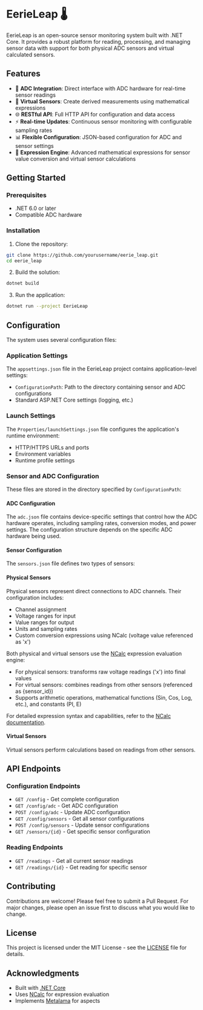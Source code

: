 # EerieLeap 🌡️

EerieLeap is an open-source sensor monitoring system built with .NET Core. It provides a robust platform for reading, processing, and managing sensor data with support for both physical ADC sensors and virtual calculated sensors.

## Features

- 🔌 **ADC Integration**: Direct interface with ADC hardware for real-time sensor readings
- 🔄 **Virtual Sensors**: Create derived measurements using mathematical expressions
- 🌐 **RESTful API**: Full HTTP API for configuration and data access
- ⚡ **Real-time Updates**: Continuous sensor monitoring with configurable sampling rates
- 📊 **Flexible Configuration**: JSON-based configuration for ADC and sensor settings
- 🧮 **Expression Engine**: Advanced mathematical expressions for sensor value conversion and virtual sensor calculations

## Getting Started

### Prerequisites

- .NET 6.0 or later
- Compatible ADC hardware

### Installation

1. Clone the repository:
```bash
git clone https://github.com/yourusername/eerie_leap.git
cd eerie_leap
```

2. Build the solution:
```bash
dotnet build
```

3. Run the application:
```bash
dotnet run --project EerieLeap
```

## Configuration

The system uses several configuration files:

### Application Settings
The `appsettings.json` file in the EerieLeap project contains application-level settings:
- `ConfigurationPath`: Path to the directory containing sensor and ADC configurations
- Standard ASP.NET Core settings (logging, etc.)

### Launch Settings
The `Properties/launchSettings.json` file configures the application's runtime environment:
- HTTP/HTTPS URLs and ports
- Environment variables
- Runtime profile settings

### Sensor and ADC Configuration
These files are stored in the directory specified by `ConfigurationPath`:

#### ADC Configuration
The `adc.json` file contains device-specific settings that control how the ADC hardware operates, including sampling rates, conversion modes, and power settings. The configuration structure depends on the specific ADC hardware being used.

#### Sensor Configuration
The `sensors.json` file defines two types of sensors:

#### Physical Sensors
Physical sensors represent direct connections to ADC channels. Their configuration includes:
- Channel assignment
- Voltage ranges for input
- Value ranges for output
- Units and sampling rates
- Custom conversion expressions using NCalc (voltage value referenced as 'x')

Both physical and virtual sensors use the [NCalc](https://github.com/ncalc/ncalc) expression evaluation engine:
- For physical sensors: transforms raw voltage readings ('x') into final values
- For virtual sensors: combines readings from other sensors (referenced as {sensor_id})
- Supports arithmetic operations, mathematical functions (Sin, Cos, Log, etc.), and constants (PI, E)

For detailed expression syntax and capabilities, refer to the [NCalc documentation](https://github.com/ncalc/ncalc/wiki/Documentation).

#### Virtual Sensors
Virtual sensors perform calculations based on readings from other sensors.

## API Endpoints

### Configuration Endpoints
- `GET /config` - Get complete configuration
- `GET /config/adc` - Get ADC configuration
- `POST /config/adc` - Update ADC configuration
- `GET /config/sensors` - Get all sensor configurations
- `POST /config/sensors` - Update sensor configurations
- `GET /sensors/{id}` - Get specific sensor configuration

### Reading Endpoints
- `GET /readings` - Get all current sensor readings
- `GET /readings/{id}` - Get reading for specific sensor

## Contributing

Contributions are welcome! Please feel free to submit a Pull Request. For major changes, please open an issue first to discuss what you would like to change.

## License

This project is licensed under the MIT License - see the [LICENSE](LICENSE) file for details.

## Acknowledgments

- Built with [.NET Core](https://dotnet.microsoft.com/)
- Uses [NCalc](https://github.com/ncalc/ncalc) for expression evaluation
- Implements [Metalama](https://www.postsharp.net/metalama) for aspects

